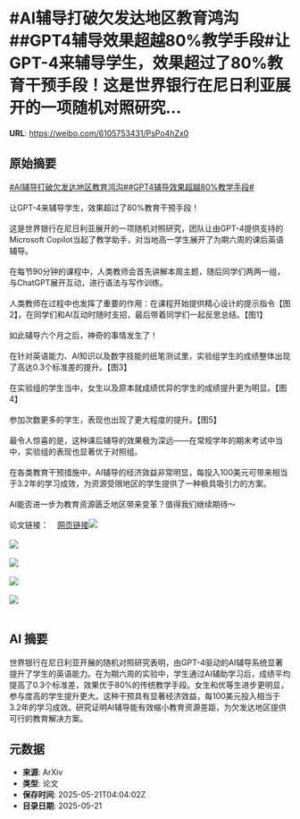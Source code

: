 # #AI辅导打破欠发达地区教育鸿沟##GPT4辅导效果超越80%教学手段#让GPT-4来辅导学生，效果超过了80%教育干预手段！这是世界银行在尼日利亚展开的一项随机对照研究...

**URL**: https://weibo.com/6105753431/PsPo4hZx0

## 原始摘要

<a href="https://m.weibo.cn/search?containerid=231522type%3D1%26t%3D10%26q%3D%23AI%E8%BE%85%E5%AF%BC%E6%89%93%E7%A0%B4%E6%AC%A0%E5%8F%91%E8%BE%BE%E5%9C%B0%E5%8C%BA%E6%95%99%E8%82%B2%E9%B8%BF%E6%B2%9F%23&amp;extparam=%23AI%E8%BE%85%E5%AF%BC%E6%89%93%E7%A0%B4%E6%AC%A0%E5%8F%91%E8%BE%BE%E5%9C%B0%E5%8C%BA%E6%95%99%E8%82%B2%E9%B8%BF%E6%B2%9F%23" data-hide=""><span class="surl-text">#AI辅导打破欠发达地区教育鸿沟#</span></a><a href="https://m.weibo.cn/search?containerid=231522type%3D1%26t%3D10%26q%3D%23GPT4%E8%BE%85%E5%AF%BC%E6%95%88%E6%9E%9C%E8%B6%85%E8%B6%8A80%25%E6%95%99%E5%AD%A6%E6%89%8B%E6%AE%B5%23&amp;extparam=%23GPT4%E8%BE%85%E5%AF%BC%E6%95%88%E6%9E%9C%E8%B6%85%E8%B6%8A80%25%E6%95%99%E5%AD%A6%E6%89%8B%E6%AE%B5%23" data-hide=""><span class="surl-text">#GPT4辅导效果超越80%教学手段#</span></a><br><br>让GPT-4来辅导学生，效果超过了80%教育干预手段！<br><br>这是世界银行在尼日利亚展开的一项随机对照研究，团队让由GPT-4提供支持的Microsoft Copilot当起了教学助手，对当地高一学生展开了为期六周的课后英语辅导。<br><br>在每节90分钟的课程中，人类教师会首先讲解本周主题，随后同学们两两一组，与ChatGPT展开互动，进行语法与写作训练。<br><br>人类教师在过程中也发挥了重要的作用：在课程开始提供精心设计的提示指令【图2】，在同学们和AI互动时随时支招，最后带着同学们一起反思总结。【图1】<br><br>如此辅导六个月之后，神奇的事情发生了！<br><br>在针对英语能力、AI知识以及数字技能的纸笔测试里，实验组学生的成绩整体出现了高达0.3个标准差的提升。【图3】<br><br>在实验组的学生当中，女生以及原本就成绩优异的学生的成绩提升更为明显。【图4】<br><br>参加次数更多的学生，表现也出现了更大程度的提升。【图5】<br><br>最令人惊喜的是，这种课后辅导的效果极为深远——在常规学年的期末考试中当中，实验组的表现也显著优于对照组。<br><br>在各类教育干预措施中，AI辅导的经济效益非常明显，每投入100美元可带来相当于3.2年的学习成效，为资源受限地区的学生提供了一种极具吸引力的方案。<br><br>AI能否进一步为教育资源匮乏地区带来变革？值得我们继续期待～<br><br>论文链接：<a href="https://weibo.cn/sinaurl?u=https%3A%2F%2Fblogs.worldbank.org%2Fen%2Feducation%2FFrom-chalkboards-to-chatbots-in-Nigeria" data-hide=""><span class="url-icon"><img style="width: 1rem;height: 1rem" src="https://h5.sinaimg.cn/upload/2015/09/25/3/timeline_card_small_web_default.png" referrerpolicy="no-referrer"></span><span class="surl-text">网页链接</span></a><img style="" src="https://tvax3.sinaimg.cn/large/006Fd7o3gy1i1myxg1c8hj30hi0eo484.jpg" referrerpolicy="no-referrer"><br><br><img style="" src="https://tvax2.sinaimg.cn/large/006Fd7o3gy1i1myxhtoa9j30zk0n47tb.jpg" referrerpolicy="no-referrer"><br><br><img style="" src="https://tvax1.sinaimg.cn/large/006Fd7o3gy1i1myxiyoy7j30n60gpdit.jpg" referrerpolicy="no-referrer"><br><br><img style="" src="https://tvax4.sinaimg.cn/large/006Fd7o3gy1i1myxlwvldj30jy0wiwsw.jpg" referrerpolicy="no-referrer"><br><br><img style="" src="https://tvax3.sinaimg.cn/large/006Fd7o3gy1i1myxmq07rj30n10ig41j.jpg" referrerpolicy="no-referrer"><br><br>

## AI 摘要

世界银行在尼日利亚开展的随机对照研究表明，由GPT-4驱动的AI辅导系统显著提升了学生的英语能力。在为期六周的实验中，学生通过AI辅助学习后，成绩平均提高了0.3个标准差，效果优于80%的传统教学手段。女生和优等生进步更明显，参与度高的学生提升更大。这种干预具有显著经济效益，每100美元投入相当于3.2年的学习成效。研究证明AI辅导能有效缩小教育资源差距，为欠发达地区提供可行的教育解决方案。

## 元数据

- **来源**: ArXiv
- **类型**: 论文
- **保存时间**: 2025-05-21T04:04:02Z
- **目录日期**: 2025-05-21
